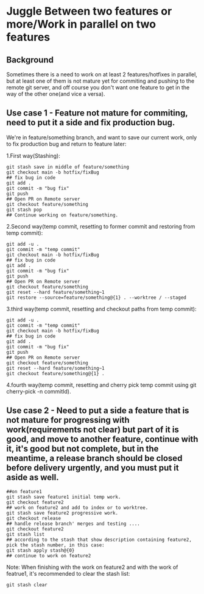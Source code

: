 # Juggle Between two features or more/Work in parallel on two features

## Background

 Sometimes there is a need to work on at least 2 features/hotfixes in parallel, but at least one of them is not mature yet for commiting and pushing to the remote git server, and off course you don't want one feature to get in the way of the other one(and vice a versa).

## Use case 1 - Feature not mature for commiting, need to put it a side and fix production bug.

 We're in feature/something branch, and want to save our current work, only to fix production bug and return to feature later:

1.First way(Stashing):

```shell
git stash save in middle of feature/something
git checkout main -b hotfix/fixBug
## fix bug in code
git add .
git commit -m "bug fix"
git push
## Open PR on Remote server
git checkout feature/something
git stash pop
## Continue working on feature/something.

```

2.Second way(temp commit, resetting to former commit and restoring from temp commit):

```shell
git add -u . 
git commit -m "temp commit"
git checkout main -b hotfix/fixBug
## fix bug in code
git add .
git commit -m "bug fix"
git push
## Open PR on Remote server
git checkout feature/something
git reset --hard feature/something~1
git restore --source=feature/something@{1} . --worktree / --staged
```

3.third way(temp commit, resetting and checkout paths from temp commit):

```shell
git add -u . 
git commit -m "temp commit"
git checkout main -b hotfix/fixBug
## fix bug in code
git add .
git commit -m "bug fix"
git push
## Open PR on Remote server
git checkout feature/something
git reset --hard feature/something~1
git checkout feature/something@{1} .
```

4.fourth way(temp commit, resetting and cherry pick temp commit using git cherry-pick -n commitId).

## Use case 2 - Need to put a side a feature that is not mature for progressing with work(requirements not clear) but part of it is good, and move to another feature, continue with it, it's good but not complete, but in the meantime, a release branch should be closed before delivery urgently, and you must put it aside as well.

```shell
##on feature1
git stash save feature1 initial temp work.
git checkout feature2
## work on feature2 and add to index or to worktree.
git stash save feature2 progressive work.
git checkout release
## handle release branch' merges and testing ....
git checkout feature2
git stash list
## according to the stash that show description containing feature2, pick the stash number, in this case:
git stash apply stash@{0}
## continue to work on feature2
```

Note: When finishing with the work on feature2 and with the work of featrue1, it's recommended to clear the stash list:
```
git stash clear
```

